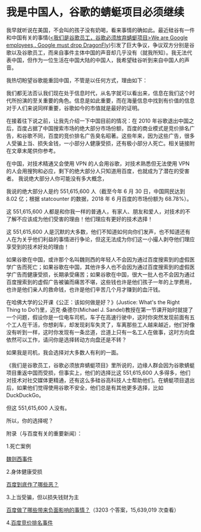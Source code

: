 # 我是中国人，谷歌的蜻蜓项目必须继续
我早就听说在美国，不会叫的孩子没有奶喝，看来事情的确如此。最近硅谷有一件和中国有关的事情([<我们是谷歌员工，谷歌必须放弃蜻蜓项目>We are Google employees,. Google must drop DragonFly](https://medium.com/@googlersagainstdragonfly/we-are-google-employees-google-must-drop-dragonfly-4c8a30c5e5eb))引发了巨大争议，争议双方分别是谷歌以及谷歌员工，而来自事件主体中国的声音却几乎没有（就我所知）。我无法代表中国，但作为一位生活在中国大陆的中国人，我希望硅谷听到来自中国人的声音。

我热切盼望谷歌能重回中国，不管是以任何方式，理由如下：

我们都无法否认我们现在处于信息时代，从名字就可以看出来，信息在我们这个时代所扮演的至关重要的角色。信息是如此重要，而在海量信息中找到有价值的信息对于人们来说同样重要，谷歌如今的市值就是最好的证明。

在接着往下说之前，让我先介绍一下中国目前的情况：在 2010 年谷歌退出中国之后，百度占据了中国搜索市场的绝大部分市场份额，百度的商业模式是竞价排名广告，和谷歌不同，百度的竞价排名广告臭名昭著。这些年来，因为这些广告，很多人受骗上当、损失金钱，一小部分人健康受损，还有极小部分人死亡。相关链接附在文章末尾供你参考。

在中国，对技术精通又会使用 VPN 的人会用谷歌，对技术熟悉但无法使用 VPN 的人会用搜狗和必应，剩下的绝大部分人只知道用百度，也就成为了潜在的受害者。
我说绝大部分人你可能没有多大概念，

我说的绝大部分人是约 551,615,600 人（截至今年 6 月 30 日，中国网民达到 8.02 亿；根据 statcounter 的数据，2018 年 6 月百度的市场份额为 68.78%）。

这 551,615,600 人都是和你我一样的普通人，有家人、朋友和爱人，对技术的不了解不应该成为他们受害的理由！他们理应有更好的技术选择！

这 551,615,600 人是沉默的大多数，他们不知道如何向你们发声，也不知道还有人在为关乎他们利益的事情进行争论，但这无法成为你们这一小撮人剥夺他们理应享受到的技术好处的理由！

如果谷歌在中国，或许那个名叫魏则西的年轻人不会因为通过百度搜索到的虚假医学广告而死亡；如果谷歌在中国，其他许多人也不会因为通过百度搜索到的虚假医学广告而健康受损，长期承受痛苦；如果谷歌在中国，很大一批人也不会因为通过百度搜索到的虚假广告被骗而痛苦不堪，这些钱也许是他们孩子一年的上学费用，也许是他们亲人的救命钱，也许是他们辛苦几个月才赚到的血汗钱。

在哈佛大学的公开课《公正：该如何做是好？》(Justice: What's the Right Thing to Do?)里，迈克·桑德尔(Michael J. Sandel)教授在第一节课开始时就提了一个问题，假设你是一位电车司机，车子在高速行驶中，这时你突然发现前面有五个工人在干活，你想刹车，却发现刹车失灵了，车离那些工人越来越近，他们好像没有听到一样，这时你发现有一条岔道，岔道上只有一名工人在做事，这时方向盘依然可以工作，请问你是选择转动方向盘还是不转？

如果我是司机，我会选择对大多数人有利的一面。

《我们是谷歌员工，谷歌必须放弃蜻蜓项目》里所说的，边缘人群会因为谷歌蜻蜓项目重返中国而受损，但事实上，他们的选择比这 551,615,600 人多得多，他们对技术对社交媒体更精通，还有这么多硅谷高科技人士帮助他们。在蜻蜓项目退出后，如果他们觉得使用谷歌不安全，他们总是有其他更多选择，比如 DuckDuckGo。

但这 551,615,600 人没有。

所以，你的选择呢？

附录（与百度有关的重要新闻）：

1.死亡案例

[魏则西事件](https://zh.wikipedia.org/wiki/%E9%AD%8F%E5%88%99%E8%A5%BF%E4%BA%8B%E4%BB%B6)

2.身体健康受损

[百度到底作了哪些恶？](https://www.zhihu.com/question/39442061)

3.上当受骗，但以损失钱财为主

[百度做了哪些带来负面影响的事情？](https://www.zhihu.com/question/45204818)（3203 个答案，15,639,019 次查看）

4.[百度竞价排名事件](https://zh.wikipedia.org/wiki/%E7%99%BE%E5%BA%A6%E7%AB%9E%E4%BB%B7%E6%8E%92%E5%90%8D%E4%BA%8B%E4%BB%B6)
